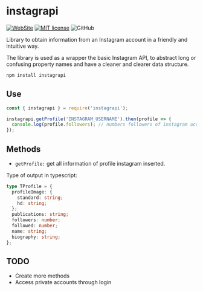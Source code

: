 # instagrapi

[![WebSite](https://img.shields.io/badge/Author-EdixonAlberto-blue.svg)](https://edixonalberto.com)
[![MIT license](https://img.shields.io/badge/License-MIT-green.svg)](./LICENSE)
![GitHub](https://img.shields.io/github/followers/EdixonAlberto.svg?label=Follow&style=social)

Library to obtain information from an Instagram account in a friendly and intuitive way.

The library is used as a wrapper the basic Instagram API, to abstract long or confusing
property names and have a cleaner and clearer data structure.

```sh
npm install instagrapi
```

## Use

```js
const { instagrapi } = require('instagrapi');

instagrapi.getProfile('INSTAGRAM_USERNAME').then(profile => {
  console.log(profile.followers); // numbers followers of instagram account
});
```

## Methods

- `getProfile:` get all information of profile instagram inserted.

Type of output in typescript:

```ts
type TProfile = {
  profileImage: {
    standard: string;
    hd: string;
  };
  publications: string;
  followers: number;
  followed: number;
  name: string;
  biography: string;
};
```

## TODO

- Create more methods
- Access private accounts through login
